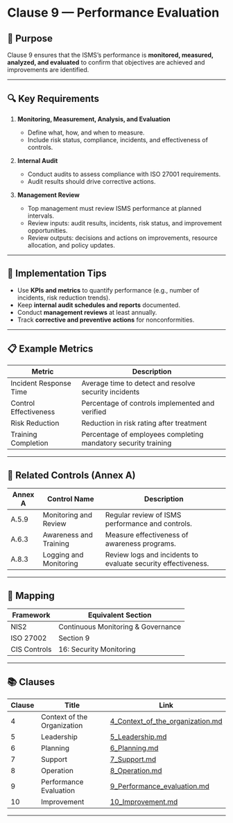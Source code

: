# Clause 9 — Performance Evaluation

## 🎯 Purpose
Clause 9 ensures that the ISMS’s performance is **monitored, measured, analyzed, and evaluated** to confirm that objectives are achieved and improvements are identified.

---

## 🔍 Key Requirements

1. **Monitoring, Measurement, Analysis, and Evaluation**  
   - Define what, how, and when to measure.  
   - Include risk status, compliance, incidents, and effectiveness of controls.

2. **Internal Audit**  
   - Conduct audits to assess compliance with ISO 27001 requirements.  
   - Audit results should drive corrective actions.

3. **Management Review**  
   - Top management must review ISMS performance at planned intervals.  
   - Review inputs: audit results, incidents, risk status, and improvement opportunities.  
   - Review outputs: decisions and actions on improvements, resource allocation, and policy updates.

---

## 🧠 Implementation Tips

- Use **KPIs and metrics** to quantify performance (e.g., number of incidents, risk reduction trends).  
- Keep **internal audit schedules and reports** documented.  
- Conduct **management reviews** at least annually.  
- Track **corrective and preventive actions** for nonconformities.

---

## 📋 Example Metrics

| Metric | Description |
|--------|-------------|
| Incident Response Time | Average time to detect and resolve security incidents |
| Control Effectiveness | Percentage of controls implemented and verified |
| Risk Reduction | Reduction in risk rating after treatment |
| Training Completion | Percentage of employees completing mandatory security training |

---

## 🔗 Related Controls (Annex A)

| Annex A | Control Name | Description |
|----------|---------------|-------------|
| A.5.9 | Monitoring and Review | Regular review of ISMS performance and controls. |
| A.6.3 | Awareness and Training | Measure effectiveness of awareness programs. |
| A.8.3 | Logging and Monitoring | Review logs and incidents to evaluate security effectiveness. |

---

## 🧩 Mapping

| Framework | Equivalent Section |
|------------|--------------------|
| NIS2 | Continuous Monitoring & Governance |
| ISO 27002 | Section 9 |
| CIS Controls | 16: Security Monitoring |

---

## 📚 Clauses

| Clause | Title | Link |
|--------|-------|------|
| 4 | Context of the Organization | [4_Context_of_the_organization.md](./04_Context_of_the_organization.md) |
| 5 | Leadership | [5_Leadership.md](./05_Leadership.md) |
| 6 | Planning | [6_Planning.md](./06_Planning.md) |
| 7 | Support | [7_Support.md](./07_Support.md) |
| 8 | Operation | [8_Operation.md](./08_Operation.md) |
| 9 | Performance Evaluation | [9_Performance_evaluation.md](./09_Performance_evaluation.md) |
| 10 | Improvement | [10_Improvement.md](./10_Improvement.md) |

---
